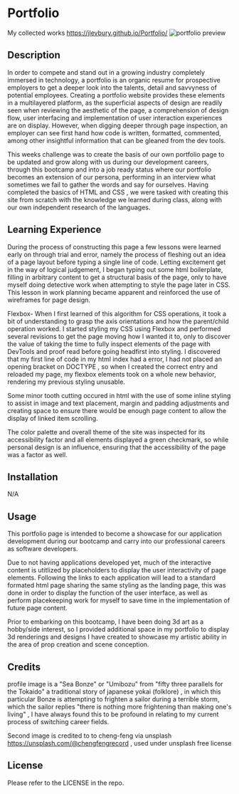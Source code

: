 # Portfolio
My collected works
https://jlevbury.github.io/Portfolio/
![portfolio preview](https://user-images.githubusercontent.com/125767916/229161631-f08dbf2c-b24d-4df7-9edc-f02dca423094.png)

## Description

In order to compete and stand out in a growing industry completely immersed in technology, a portfolio is an organic resume for prospective employers to get a deeper look into the talents, detail and savvyness of potential employees. 
Creating a portfolio website provides these elements in a multilayered platform, as the superficial aspects of design are readily seen when reviewing the aesthetic of the page, a comprehension of design flow, user interfacing and implementation of user interaction experiences are on display. However, when digging deeper through page inspection, an employer can see first hand how code is written, formatted, commented, among other insightful information that can be gleaned from the dev tools. 

This weeks challenge was to create the basis of our own portfolio page to be updated and grow along with us during our development careers, through this bootcamp and into a job ready status where our portfolio becomes an extension of our persona, performing in an interview what sometimes we fail to gather the words and say for ourselves. Having completed the basics of HTML and CSS , we were tasked with creating this site from scratch with the knowledge we learned during class, along with our own independent research of the languages.

## Learning Experience
 During the process of constructing this page a few lessons were learned early on through trial and error, namely the process of fleshing out an idea of a page layout before typing a single line of code. Letting excitement get in the way of logical judgement, I began typing out some html boilerplate, filling in arbitrary content to get a structural basis of the page, only to have myself doing detective work when attempting to style the page later in CSS. This lesson in work planning became apparent and reinforced the use of wireframes for page design. 

 Flexbox- When I first learned of this algorithm for CSS operations, it took a bit of understanding to grasp the axis orientations and how the parent/child operation worked. I started styling my CSS using Flexbox and performed several revisions to get the page moving how I wanted it to, only to discover the value of taking the time to fully inspect elements of the page with DevTools and proof read before going headfirst into styling. I discovered that my first line of code in my html index had a error, I had not placed an opening bracket on DOCTYPE , so when I created the correct entry and reloaded my page, my flexbox elements took on a whole new behavior, rendering my previous styling unusable. 

 Some minor tooth cutting occured in html with the use of some inline styling to assist in image and text placement, margin and padding adjustments and creating space to ensure there would be enough page content to allow the display of linked item scrolling.

 The color palette and overall theme of the site was inspected for its accessibility factor and all elements displayed a green checkmark, so while personal design is an influence, ensuring that the accessibility of the page was a factor as well. 



## Installation
N/A

## Usage
This portfolio page is intended to become a showcase for our application development during our bootcamp and carry into our professional careers as software developers. 

Due to not having applications developed yet, much of the interactive content is utitlized by placeholders to display the user interactivity of page elements. Following the links to each application will lead to a standard formated html page sharing the same styling as the landing page, this was done in order to display the function of the user interface, as well as perform placekeeping work for myself to save time in the implementation of future page content.

Prior to embarking on this bootcamp, I have been doing 3d art as a hobby/side interest, so I provided additional space in my portfolio to display 3d renderings and designs I have created to showcase my artistic ability in the area of prop creation and scene conception.





## Credits

profile image is a "Sea Bonze" or "Umibozu" from "fifty three parallels for the Tokaido" a traditional story of japanese yokai (folklore) , in which this particular Bonze is attempting to frighten a sailor during a terrible storm, which the sailor replies "there is nothing more frightening than making one's living" , I have always found this to be profound in relating to my current process of switching career fields.

Second image is credited to to cheng-feng via unsplash https://unsplash.com/@chengfengrecord , used under unsplash free license

## License

Please refer to the LICENSE in the repo.



